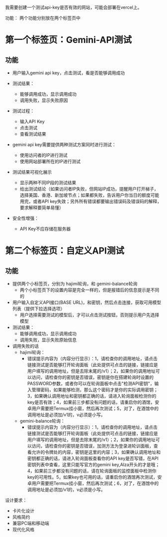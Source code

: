 我需要创建一个测试api-key是否有效的网站，可能会部署在vercel上。

功能：
两个功能分别放在两个标签页中

# 第一个标签页：Gemini-API测试
## 功能
- 用户输入gemini api key，点击测试，看是否能够调用成功
- 测试结果：
  - 能够调用成功，显示调用成功
  - 调用失败，显示失败原因
- 测试过程：
  - 输入API Key
  - 点击测试
  - 查看测试结果

- gemini api key需要提供两种测试方案同时进行测试：
  - 使用访问者的IP进行测试
  - 使用网站部署所在的IP进行测试
- 测试结果可视化展示
  - 显示两种不同IP段的测试结果
  - 给出测试结论（如果访问者IP失败，但网站IP成功，提醒用户打开梯子，选择美国、香港、新加坡节点；如果都失败，告诉用户你当日的额度可能用完，或者API key失效；另外所有错误都要输出错误码及错误码的解释，要求解释要简单易懂）
- 安全性增强：
  - API Key不应存储在服务器


# 第二个标签页：自定义API测试
## 功能
- 提供两个小标签页，分别为 hajimi轮询，和 gemini-balance轮询
  - 两个小标签页下的设置内容是完全一样的，但是报错后的信息提示是不同的
- 用户输入自定义API接口(BASE URL)，和密钥，然后点击连接，获取可用模型列表（提供下拉选择选项）
  - 用户选择需要测试的模型后，才可以点击测试按钮，否则提示用户先选择模型
- 测试结果：
  - 能够调用成功，显示调用成功
  - 调用失败，显示失败原始信息
- 调用失败的话
  - hajimi轮询：
     - 错误提示内容为（内容分行显示）：1，请检查你的调用地址，请点击链接测试是否能够打开轮询面板（此处提供可点击的链接，链接应是用户填写的调用地址，但是去除末尾的/v1）；2，如果你的调用地址可以访问，请检查你的密钥是否错误，密钥是你在搭建轮询时设置的PASSWORD参数，或者你可以在轮询面板中点击"检测API密钥"，输入管理密码，如果能够检测，那么这个密码才是你的实际调用密钥；3，如果确认调用地址和密钥都正确的话，请进入轮询面板检测你的key是否有效；4，如果前三步都没有问题的话，请重启你的酒馆，安卓用户需要把Termux挂小窗，然后再次测试；5，对了，在酒馆中的调用地址是必须加/v1的，v必须是小写。
  - gemini-balance轮询：
     - 错误提示内容为（内容分行显示）：1，请检查你的调用地址，请点击链接测试是否能够打开轮询面板（此处提供可点击的链接，链接应是用户填写的调用地址，但是去除末尾的/v1）；2，如果你的调用地址可以访问，请检查你的密钥是否错误，加测方法为登录进轮训面板，查看允许的令牌处的内容，密钥是这里的内容；3，如果确认调用地址和密钥都正确的话，请进入轮询面板查看你的API key是否写错，在API密钥列表中查看，这里只能写官方的gemini key,AIza开头的才是哦；4，如果前三步都没有问题的话，请在轮询面板的监控面板中检测你key的可用性。5，如果key也可用的话，请重启你的酒馆再次测试，安卓用户需要把Termux挂小窗，然后再次测试；6，对了，在酒馆中的调用地址是必须加/v1的，v必须是小写。


设计要求：
- 卡片化设计
- 风格简约
- 兼容PC端和移动端
- 现代化风格
